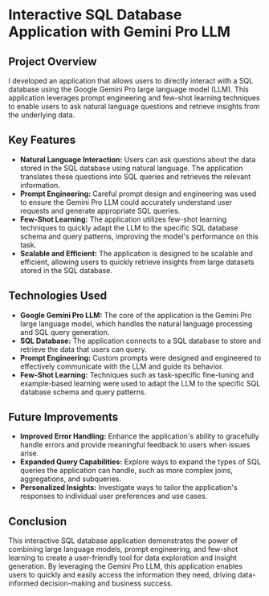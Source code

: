 # Interactive SQL Database Application with Gemini Pro LLM

## Project Overview
I developed an application that allows users to directly interact with a SQL database using the Google Gemini Pro large language model (LLM). This application leverages prompt engineering and few-shot learning techniques to enable users to ask natural language questions and retrieve insights from the underlying data.

## Key Features
- **Natural Language Interaction:** Users can ask questions about the data stored in the SQL database using natural language. The application translates these questions into SQL queries and retrieves the relevant information.
- **Prompt Engineering:** Careful prompt design and engineering was used to ensure the Gemini Pro LLM could accurately understand user requests and generate appropriate SQL queries.
- **Few-Shot Learning:** The application utilizes few-shot learning techniques to quickly adapt the LLM to the specific SQL database schema and query patterns, improving the model's performance on this task.
- **Scalable and Efficient:** The application is designed to be scalable and efficient, allowing users to quickly retrieve insights from large datasets stored in the SQL database.

## Technologies Used
- **Google Gemini Pro LLM:** The core of the application is the Gemini Pro large language model, which handles the natural language processing and SQL query generation.
- **SQL Database:** The application connects to a SQL database to store and retrieve the data that users can query.
- **Prompt Engineering:** Custom prompts were designed and engineered to effectively communicate with the LLM and guide its behavior.
- **Few-Shot Learning:** Techniques such as task-specific fine-tuning and example-based learning were used to adapt the LLM to the specific SQL database schema and query patterns.

## Future Improvements
- **Improved Error Handling:** Enhance the application's ability to gracefully handle errors and provide meaningful feedback to users when issues arise.
- **Expanded Query Capabilities:** Explore ways to expand the types of SQL queries the application can handle, such as more complex joins, aggregations, and subqueries.
- **Personalized Insights:** Investigate ways to tailor the application's responses to individual user preferences and use cases.

## Conclusion
This interactive SQL database application demonstrates the power of combining large language models, prompt engineering, and few-shot learning to create a user-friendly tool for data exploration and insight generation. By leveraging the Gemini Pro LLM, this application enables users to quickly and easily access the information they need, driving data-informed decision-making and business success.

